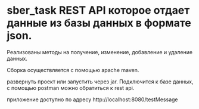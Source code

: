 # sber_task REST API которое отдает данные из базы данных в формате json.

Реализованы методы на получение, изменение, добавление и удаление данных.

Сборка осуществляется с помощью apache maven.

развернуть проект или запустить через jar. Подключится к базе данных, с помощью postman можно обратиться к rest api.

приложение доступно по адресу http://localhost:8080/testMessage
